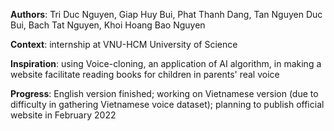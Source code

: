 **Authors**: Tri Duc Nguyen, Giap Huy Bui, Phat Thanh Dang, Tan Nguyen Duc Bui, Bach Tat Nguyen, Khoi Hoang Bao Nguyen

**Context**: internship at VNU-HCM University of Science

**Inspiration**: using Voice-cloning, an application of AI algorithm, in making a website facilitate reading books for children in parents' real voice 

**Progress**: English version finished; working on Vietnamese version (due to difficulty in gathering Vietnamese voice dataset); planning to publish official website in February 2022

